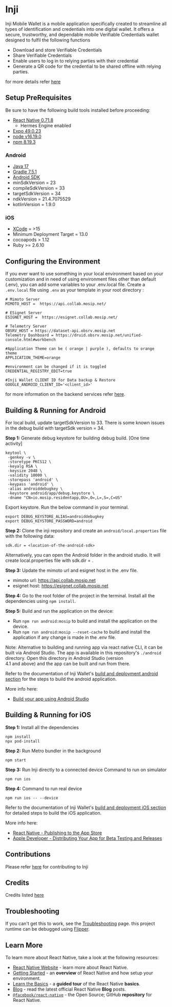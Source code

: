 # Inji

Inji Mobile Wallet is a mobile application specifically created to streamline all types of identification and credentials into one digital wallet.
It offers a secure, trustworthy, and dependable mobile Verifiable Credentials wallet designed to fulfil the following functions

- Download and store Verifiable Credentials
- Share Verifiable Credentials
- Enable users to log in to relying parties with their credential
- Generate a QR code for the credential to be shared offline with relying parties.

for more details refer [here](https://docs.inji.io/inji-wallet/overview)

## Setup PreRequisites

Be sure to have the following build tools installed before proceeding:

- [React Native 0.71.8](https://reactnative.dev/docs/0.71/getting-started)
  - Hermes Engine enabled
- [Expo 49.0.23](https://docs.expo.dev/get-started/installation/)
- [node v16.19.0](https://nodejs.org/en/blog/release/v16.19.0)
- [npm 8.19.3](https://www.npmjs.com/package/npm/v/8.19.3)

### Android

- [Java 17](https://openjdk.org/projects/jdk/17/)
- [Gradle 7.5.1](https://gradle.org/install/)
- [Android SDK](https://developer.android.com/)
- minSdkVersion = 23
- compileSdkVersion = 33
- targetSdkVersion = 34
- ndkVersion = 21.4.7075529
- kotlinVersion = 1.9.0

### iOS

- [XCode](https://developer.apple.com/xcode/) = >15
- Minimum Deployment Target = 13.0
- cocoapods > 1.12
- Ruby >= 2.6.10

## Configuring the Environment

If you ever want to use something in your local environment based on your customization and in need of using environment files other than default (.env), you can add some variables to your .env.local file.
Create a `.env.local` file using `.env` as your template in your root directory :

```
# Mimoto Server
MIMOTO_HOST =  https://api.collab.mosip.net/

# ESignet Server
ESIGNET_HOST =  https://esignet.collab.mosip.net/

# Telemetry Server
OBSRV_HOST = https://dataset-api.obsrv.mosip.net
Telemetry Dashboard = https://druid.obsrv.mosip.net/unified-console.html#workbench

#Application Theme can be ( orange | purple ), defaults to orange theme
APPLICATION_THEME=orange

#environment can be changed if it is toggled
CREDENTIAL_REGISTRY_EDIT=true

#Inji Wallet CLIENT ID for Data backup & Restore
GOOGLE_ANDROID_CLIENT_ID='<client_id>'
```

for more information on the backend services
refer [here](https://docs.inji.io/inji-wallet/technical-overview/backend-services).

## Building & Running for Android

For local build, update targetSdkVersion to 33. There is some known issues in the debug build with targetSdk version = 34.

**Step 1:** Generate debug keystore for building debug build. [One time activity]

```
keytool \
 -genkey -v \
 -storetype PKCS12 \
 -keyalg RSA \
 -keysize 2048 \
 -validity 10000 \
 -storepass 'android' \
 -keypass 'android' \
 -alias androiddebugkey \
 -keystore android/app/debug.keystore \
 -dname "CN=io.mosip.residentapp,OU=,O=,L=,S=,C=US"
```

Export keystore. Run the below command in your terminal.

```
export DEBUG_KEYSTORE_ALIAS=androiddebugkey
export DEBUG_KEYSTORE_PASSWORD=android
```

**Step 2:** Clone the inji repository and create an `android/local.properties` file with the following data:

```
sdk.dir = <location-of-the-android-sdk>
```

Alternatively, you can open the Android folder in the android studio. It will create local.properties file with sdk.dir = <location-of-the-android-sdk>.

**Step 3:** Update the mimoto url and esignet host in the .env file.

- mimoto url: https://api.collab.mosip.net
- esignet host: https://esignet.collab.mosip.net

**Step 4:** Go to the root folder of the project in the terminal. Install all the dependencies using `npm install`.

**Step 5:** Build and run the application on the device:

- Run `npm run android:mosip` to build and install the application on the device.
- Run `npm run android:mosip --reset-cache` to build and install the application if any change is made in the .env file.

Note: Alternative to building and running app via react native CLI, it can be built via Android Studio. The app is available in this repository's `./android` directory. Open this directory in Android Studio (version  
4.1 and above) and the app can be built and run from there.

Refer to the documentation of Inji Wallet's [build and deployment android section](https://docs.inji.io/inji-wallet/build-and-deployment#android-build-and-run) for the steps to build the android application.

More info here:

- [Build your app using Android Studio](https://developer.android.com/studio/run)

## Building & Running for iOS

**Step 1:** Install all the dependencies

```
npm install
npx pod-install
```

**Step 2:** Run Metro bundler in the background

```
npm start
```

**Step 3:** Run Inji directly to a connected device Command to run on simulator

```
npm run ios
```

**Step 4:** Command to run real device

```
npm run ios -- --device
```

Refer to the documentation of Inji Wallet's [build and deployment iOS section](https://docs.inji.io/inji-wallet/build-and-deployment#ios-build-and-run) for detailed steps to build the iOS application.

More info here:

- [React Native - Publishing to the App Store](https://reactnative.dev/docs/publishing-to-app-store)
- [Apple Developer - Distributing Your App for Beta Testing and Releases](https://developer.apple.com/documentation/xcode/distributing-your-app-for-beta-testing-and-releases)

## Contributions

Please refer [here](https://docs.inji.io/inji-mobile-wallet/contribution) for contributing to Inji

## Credits

Credits listed [here](/Credits.md)

## Troubleshooting

If you can't get this to work, see the [Troubleshooting](https://reactnative.dev/docs/troubleshooting) page.
this project runtime can be debugged using [Flipper](https://fbflipper.com/).

## Learn More

To learn more about React Native, take a look at the following resources:

- [React Native Website](https://reactnative.dev) - learn more about React Native.
- [Getting Started](https://reactnative.dev/docs/environment-setup) - an **overview** of React Native and how setup
  your  
  environment.
- [Learn the Basics](https://reactnative.dev/docs/getting-started) - a **guided tour** of the React Native **basics**.
- [Blog](https://reactnative.dev/blog) - read the latest official React Native **Blog** posts.
- [`@facebook/react-native`](https://github.com/facebook/react-native) - the Open Source; GitHub **repository** for  
  React Native.

